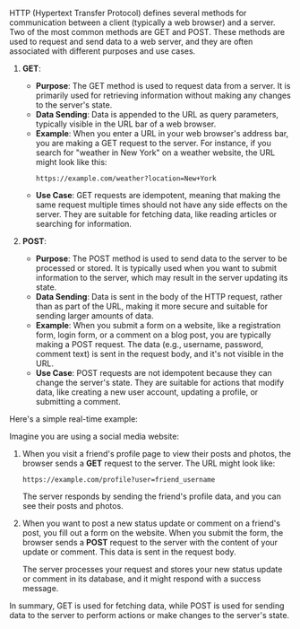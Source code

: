 HTTP (Hypertext Transfer Protocol) defines several methods for communication between a client (typically a web browser) and a server. Two of the most common methods are GET and POST. These methods are used to request and send data to a web server, and they are often associated with different purposes and use cases.

1. **GET**:
   - **Purpose**: The GET method is used to request data from a server. It is primarily used for retrieving information without making any changes to the server's state.
   - **Data Sending**: Data is appended to the URL as query parameters, typically visible in the URL bar of a web browser.
   - **Example**: When you enter a URL in your web browser's address bar, you are making a GET request to the server. For instance, if you search for "weather in New York" on a weather website, the URL might look like this:
     ```
     https://example.com/weather?location=New+York
     ```
   - **Use Case**: GET requests are idempotent, meaning that making the same request multiple times should not have any side effects on the server. They are suitable for fetching data, like reading articles or searching for information.

2. **POST**:
   - **Purpose**: The POST method is used to send data to the server to be processed or stored. It is typically used when you want to submit information to the server, which may result in the server updating its state.
   - **Data Sending**: Data is sent in the body of the HTTP request, rather than as part of the URL, making it more secure and suitable for sending larger amounts of data.
   - **Example**: When you submit a form on a website, like a registration form, login form, or a comment on a blog post, you are typically making a POST request. The data (e.g., username, password, comment text) is sent in the request body, and it's not visible in the URL.
   - **Use Case**: POST requests are not idempotent because they can change the server's state. They are suitable for actions that modify data, like creating a new user account, updating a profile, or submitting a comment.

Here's a simple real-time example:

Imagine you are using a social media website:

1. When you visit a friend's profile page to view their posts and photos, the browser sends a **GET** request to the server. The URL might look like:
   ```
   https://example.com/profile?user=friend_username
   ```
   The server responds by sending the friend's profile data, and you can see their posts and photos.

2. When you want to post a new status update or comment on a friend's post, you fill out a form on the website. When you submit the form, the browser sends a **POST** request to the server with the content of your update or comment. This data is sent in the request body.
   
   The server processes your request and stores your new status update or comment in its database, and it might respond with a success message.

In summary, GET is used for fetching data, while POST is used for sending data to the server to perform actions or make changes to the server's state.